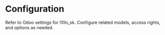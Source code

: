 # Configuration

Refer to Odoo settings for l10n_sk. Configure related models, access rights, and options as needed.
